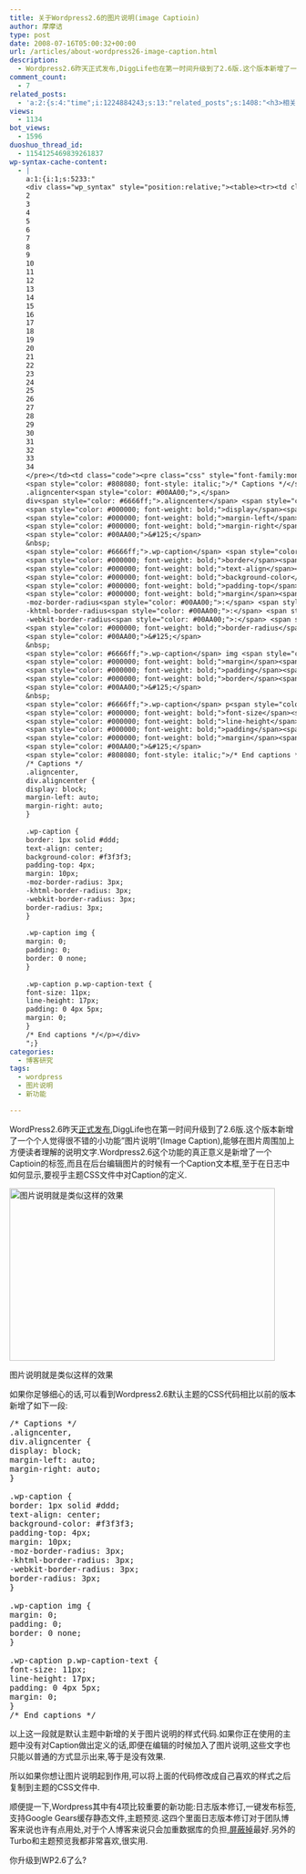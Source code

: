 ```yaml
---
title: 关于Wordpress2.6的图片说明(image Captioin)
author: 摩摩诘
type: post
date: 2008-07-16T05:00:32+00:00
url: /articles/about-wordpress26-image-caption.html
description:
  - Wordpress2.6昨天正式发布,DiggLife也在第一时间升级到了2.6版.这个版本新增了一个个人觉得很不错的小功能\"图片说明\"(Image Caption),能够在图片周围加上方便读者理解的说明文字.
comment_count:
  - 7
related_posts:
  - 'a:2:{s:4:"time";i:1224884243;s:13:"related_posts";s:1408:"<h3>相关日志</h3><ul class="related_post"><li><a href="http://www.digglife.cn/articles/can-not-modify-category-slug.html" title="Wordpress无法编辑分类缩略名(Slug)的解决">Wordpress无法编辑分类缩略名(Slug)的解决</a></li><li><a href="http://www.digglife.cn/articles/digglife-new-theme-online.html" title="DiggLife新主题Beta中&#8230;">DiggLife新主题Beta中&#8230;</a></li><li><a href="http://www.digglife.cn/articles/different-sidebar-in-different-pages.html" title="如何让Wordpress模板在不同页面显示不同侧边栏">如何让Wordpress模板在不同页面显示不同侧边栏</a></li><li><a href="http://www.digglife.cn/articles/sidebar-widgets-support.html" title="如何让Wordpress模板支持Sidebar Widgets(侧边栏插件)">如何让Wordpress模板支持Sidebar Widgets(侧边栏插件)</a></li><li><a href="http://www.digglife.cn/articles/wordpress-comment-notifier.html" title="桌面版Wordpress评论提醒工具">桌面版Wordpress评论提醒工具</a></li><li><a href="http://www.digglife.cn/articles/3-column-wordpress-themes.html" title="20款美观的三栏Wordpress主题模板">20款美观的三栏Wordpress主题模板</a></li><li><a href="http://www.digglife.cn/articles/24-fresh-usable-and-elegant-wordpress-themes.html" title="24款新鲜,易用,优雅的Wordpress主题模板">24款新鲜,易用,优雅的Wordpress主题模板</a></li></ul>";}'
views:
  - 1134
bot_views:
  - 1596
duoshuo_thread_id:
  - 1154125469839261837
wp-syntax-cache-content:
  - |
    a:1:{i:1;s:5233:"
    <div class="wp_syntax" style="position:relative;"><table><tr><td class="line_numbers"><pre>1
    2
    3
    4
    5
    6
    7
    8
    9
    10
    11
    12
    13
    14
    15
    16
    17
    18
    19
    20
    21
    22
    23
    24
    25
    26
    27
    28
    29
    30
    31
    32
    33
    34
    </pre></td><td class="code"><pre class="css" style="font-family:monospace;">&nbsp;
    <span style="color: #808080; font-style: italic;">/* Captions */</span>
    .aligncenter<span style="color: #00AA00;">,</span>
    div<span style="color: #6666ff;">.aligncenter</span> <span style="color: #00AA00;">&#123;</span>
    <span style="color: #000000; font-weight: bold;">display</span><span style="color: #00AA00;">:</span> <span style="color: #993333;">block</span><span style="color: #00AA00;">;</span>
    <span style="color: #000000; font-weight: bold;">margin-left</span><span style="color: #00AA00;">:</span> <span style="color: #993333;">auto</span><span style="color: #00AA00;">;</span>
    <span style="color: #000000; font-weight: bold;">margin-right</span><span style="color: #00AA00;">:</span> <span style="color: #993333;">auto</span><span style="color: #00AA00;">;</span>
    <span style="color: #00AA00;">&#125;</span>
    &nbsp;
    <span style="color: #6666ff;">.wp-caption</span> <span style="color: #00AA00;">&#123;</span>
    <span style="color: #000000; font-weight: bold;">border</span><span style="color: #00AA00;">:</span> <span style="color: #933;">1px</span> <span style="color: #993333;">solid</span> <span style="color: #cc00cc;">#ddd</span><span style="color: #00AA00;">;</span>
    <span style="color: #000000; font-weight: bold;">text-align</span><span style="color: #00AA00;">:</span> <span style="color: #993333;">center</span><span style="color: #00AA00;">;</span>
    <span style="color: #000000; font-weight: bold;">background-color</span><span style="color: #00AA00;">:</span> <span style="color: #cc00cc;">#f3f3f3</span><span style="color: #00AA00;">;</span>
    <span style="color: #000000; font-weight: bold;">padding-top</span><span style="color: #00AA00;">:</span> <span style="color: #933;">4px</span><span style="color: #00AA00;">;</span>
    <span style="color: #000000; font-weight: bold;">margin</span><span style="color: #00AA00;">:</span> <span style="color: #933;">10px</span><span style="color: #00AA00;">;</span>
    -moz-border-radius<span style="color: #00AA00;">:</span> <span style="color: #933;">3px</span><span style="color: #00AA00;">;</span>
    -khtml-border-radius<span style="color: #00AA00;">:</span> <span style="color: #933;">3px</span><span style="color: #00AA00;">;</span>
    -webkit-border-radius<span style="color: #00AA00;">:</span> <span style="color: #933;">3px</span><span style="color: #00AA00;">;</span>
    <span style="color: #000000; font-weight: bold;">border-radius</span><span style="color: #00AA00;">:</span> <span style="color: #933;">3px</span><span style="color: #00AA00;">;</span>
    <span style="color: #00AA00;">&#125;</span>
    &nbsp;
    <span style="color: #6666ff;">.wp-caption</span> img <span style="color: #00AA00;">&#123;</span>
    <span style="color: #000000; font-weight: bold;">margin</span><span style="color: #00AA00;">:</span> <span style="color: #cc66cc;">0</span><span style="color: #00AA00;">;</span>
    <span style="color: #000000; font-weight: bold;">padding</span><span style="color: #00AA00;">:</span> <span style="color: #cc66cc;">0</span><span style="color: #00AA00;">;</span>
    <span style="color: #000000; font-weight: bold;">border</span><span style="color: #00AA00;">:</span> <span style="color: #cc66cc;">0</span> <span style="color: #993333;">none</span><span style="color: #00AA00;">;</span>
    <span style="color: #00AA00;">&#125;</span>
    &nbsp;
    <span style="color: #6666ff;">.wp-caption</span> p<span style="color: #6666ff;">.wp-caption-text</span> <span style="color: #00AA00;">&#123;</span>
    <span style="color: #000000; font-weight: bold;">font-size</span><span style="color: #00AA00;">:</span> <span style="color: #933;">11px</span><span style="color: #00AA00;">;</span>
    <span style="color: #000000; font-weight: bold;">line-height</span><span style="color: #00AA00;">:</span> <span style="color: #933;">17px</span><span style="color: #00AA00;">;</span>
    <span style="color: #000000; font-weight: bold;">padding</span><span style="color: #00AA00;">:</span> <span style="color: #cc66cc;">0</span> <span style="color: #933;">4px</span> <span style="color: #933;">5px</span><span style="color: #00AA00;">;</span>
    <span style="color: #000000; font-weight: bold;">margin</span><span style="color: #00AA00;">:</span> <span style="color: #cc66cc;">0</span><span style="color: #00AA00;">;</span>
    <span style="color: #00AA00;">&#125;</span>
    <span style="color: #808080; font-style: italic;">/* End captions */</span></pre></td></tr></table><p class="theCode" style="display:none;">
    /* Captions */
    .aligncenter,
    div.aligncenter {
    display: block;
    margin-left: auto;
    margin-right: auto;
    }
    
    .wp-caption {
    border: 1px solid #ddd;
    text-align: center;
    background-color: #f3f3f3;
    padding-top: 4px;
    margin: 10px;
    -moz-border-radius: 3px;
    -khtml-border-radius: 3px;
    -webkit-border-radius: 3px;
    border-radius: 3px;
    }
    
    .wp-caption img {
    margin: 0;
    padding: 0;
    border: 0 none;
    }
    
    .wp-caption p.wp-caption-text {
    font-size: 11px;
    line-height: 17px;
    padding: 0 4px 5px;
    margin: 0;
    }
    /* End captions */</p></div>
    ";}
categories:
  - 博客研究
tags:
  - wordpress
  - 图片说明
  - 新功能

---
```

WordPress2.6昨天<a title="Wordpress2.6的发布报告" href="http://wordpress.org/development/2008/07/wordpress-26-tyner/" target="_blank">正式发布</a>,DiggLife也在第一时间升级到了2.6版.这个版本新增了一个个人觉得很不错的小功能&#8221;图片说明&#8221;(Image Caption),能够在图片周围加上方便读者理解的说明文字.Wordpress2.6这个功能的真正意义是新增了一个Captioin的标签,而且在后台编辑图片的时候有一个Caption文本框,至于在日志中如何显示,要视乎主题CSS文件中对Caption的定义.

<!--more-->

<div style="width: 476px" class="wp-caption aligncenter">
  <img title="Wordpress2.6" src="http://digglife.qiniudn.com/qiniu/2589/image/f609b3ef50b95f84086204e52ee2407e.png" alt="图片说明就是类似这样的效果" width="466" height="303" />
  
  <p class="wp-caption-text">
    图片说明就是类似这样的效果
  </p>
</div>

如果你足够细心的话,可以看到Wordpress2.6默认主题的CSS代码相比以前的版本新增了如下一段:

<pre lang="css" line="1">/* Captions */
.aligncenter,
div.aligncenter {
display: block;
margin-left: auto;
margin-right: auto;
}

.wp-caption {
border: 1px solid #ddd;
text-align: center;
background-color: #f3f3f3;
padding-top: 4px;
margin: 10px;
-moz-border-radius: 3px;
-khtml-border-radius: 3px;
-webkit-border-radius: 3px;
border-radius: 3px;
}

.wp-caption img {
margin: 0;
padding: 0;
border: 0 none;
}

.wp-caption p.wp-caption-text {
font-size: 11px;
line-height: 17px;
padding: 0 4px 5px;
margin: 0;
}
/* End captions */
</pre>

以上这一段就是默认主题中新增的关于图片说明的样式代码.如果你正在使用的主题中没有对Caption做出定义的话,即便在编辑的时候加入了图片说明,这些文字也只能以普通的方式显示出来,等于是没有效果.

所以如果你想让图片说明起到作用,可以将上面的代码修改成自己喜欢的样式之后复制到主题的CSS文件中.

顺便提一下,Wordpress其中有4项比较重要的新功能:日志版本修订,一键发布标签,支持Google Gears缓存静态文件,主题预览.这四个里面日志版本修订对于团队博客来说也许有点用处,对于个人博客来说只会加重数据库的负担,<a title="屏蔽 WordPress 日志修订功能" href="http://fairyfish.net/2008/07/15/disable-post-revision/" target="_blank">屏蔽掉</a>最好.另外的Turbo和主题预览我都非常喜欢,很实用.

你升级到WP2.6了么?